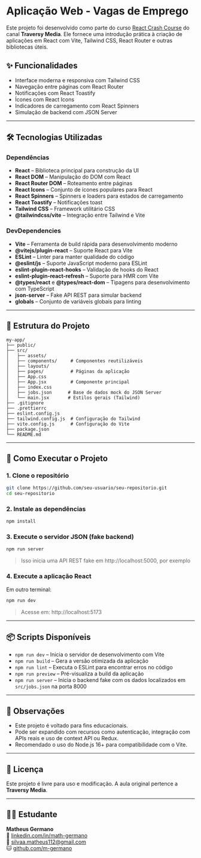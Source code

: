 # Aplicação Web - Vagas de Emprego

Este projeto foi desenvolvido como parte do curso [React Crash Course](https://www.youtube.com/watch?v=LDB4uaJ87e0) do canal **Traversy Media**. Ele fornece uma introdução prática à criação de aplicações em React com Vite, Tailwind CSS, React Router e outras bibliotecas úteis.

## ✨ Funcionalidades

- Interface moderna e responsiva com Tailwind CSS
- Navegação entre páginas com React Router
- Notificações com React Toastify
- Ícones com React Icons
- Indicadores de carregamento com React Spinners
- Simulação de backend com JSON Server

---

## 🛠️ Tecnologias Utilizadas

### Dependências

- **React** – Biblioteca principal para construção da UI
- **React DOM** – Manipulação do DOM com React
- **React Router DOM** – Roteamento entre páginas
- **React Icons** – Conjunto de ícones populares para React
- **React Spinners** – Spinners e loaders para estados de carregamento
- **React Toastify** – Notificações toast
- **Tailwind CSS** – Framework utilitário CSS
- **@tailwindcss/vite** – Integração entre Tailwind e Vite

### DevDependencies

- **Vite** – Ferramenta de build rápida para desenvolvimento moderno
- **@vitejs/plugin-react** – Suporte React para Vite
- **ESLint** – Linter para manter qualidade do código
- **@eslint/js** – Suporte JavaScript moderno para ESLint
- **eslint-plugin-react-hooks** – Validação de hooks do React
- **eslint-plugin-react-refresh** – Suporte para HMR com Vite
- **@types/react** e **@types/react-dom** – Tipagens para desenvolvimento com TypeScript
- **json-server** – Fake API REST para simular backend
- **globals** – Conjunto de variáveis globais para linting

---

## 📁 Estrutura do Projeto

```
my-app/
├── public/
├── src/
│   ├── assets/
│   ├── components/     # Componentes reutilizáveis
│   ├── layouts/
│   ├── pages/          # Páginas da aplicação
│   ├── App.css
│   ├── App.jsx         # Componente principal
│   ├── index.css
│   ├── jobs.json      # Base de dados mock do JSON Server
│   └── main.jsx       # Estilos gerais (Tailwind)
├── .gitignore
├── .prettierrc
├── eslint.config.js
├── tailwind.config.js  # Configuração do Tailwind
├── vite.config.js      # Configuração do Vite
├── package.json
└── README.md
```

---

## 🚀 Como Executar o Projeto

### 1. Clone o repositório

```bash
git clone https://github.com/seu-usuario/seu-repositorio.git
cd seu-repositorio
```

### 2. Instale as dependências

```bash
npm install
```

### 3. Execute o servidor JSON (fake backend)

```bash
npm run server
```

> Isso inicia uma API REST fake em http://localhost:5000, por exemplo

### 4. Execute a aplicação React

Em outro terminal:

```bash
npm run dev
```

> Acesse em: http://localhost:5173

---

## 📦 Scripts Disponíveis

- `npm run dev` – Inicia o servidor de desenvolvimento com Vite
- `npm run build` – Gera a versão otimizada da aplicação
- `npm run lint` – Executa o ESLint para encontrar erros no código
- `npm run preview` – Pré-visualiza a build da aplicação
- `npm run server` – Inicia o backend fake com os dados localizados em `src/jobs.json` na porta 8000

---

## 📌 Observações

- Este projeto é voltado para fins educacionais.
- Pode ser expandido com recursos como autenticação, integração com APIs reais e uso de context API ou Redux.
- Recomendado o uso do Node.js 16+ para compatibilidade com o Vite.

---

## 📄 Licença

Este projeto é livre para uso e modificação. A aula original pertence a **Traversy Media**.

---

## 🙋‍♂️ Estudante

**Matheus Germano**  
💼 [linkedin.com/in/math-germano](https://linkedin.com/in/math-germano)  
📧 silvaa.matheus112@gmail.com  
🐱 [github.com/m-germano](https://github.com/m-germano)
